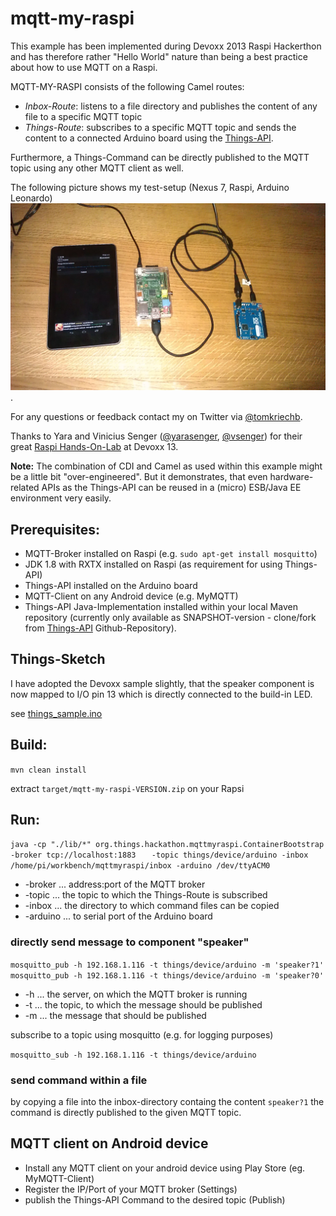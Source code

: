 # mqtt-my-raspi

This example has been implemented during Devoxx 2013 Raspi Hackerthon and has therefore rather "Hello World" nature than 
being a best practice about how to use MQTT on a Raspi. 


MQTT-MY-RASPI consists of the following Camel routes:

* _Inbox-Route_: listens to a file directory and publishes the content of any file to a specific MQTT topic
* _Things-Route_: subscribes to a specific MQTT topic and sends the content to a connected Arduino board using the [Things-API](https://github.com/vsenger/things-api).

Furthermore, a Things-Command can be directly published to the MQTT topic using any other MQTT client as well.



The following picture shows my test-setup (Nexus 7, Raspi, Arduino Leonardo) ![foto](test-setup.jpg).

For any questions or feedback contact my on Twitter via [@tomkriechb](https://twitter.com/tomkriechb).

Thanks to Yara and Vinicius Senger ([@yarasenger](https://twitter.com/yarasenger), [@vsenger](https://twitter.com/vsenger)) for their great [Raspi Hands-On-Lab](http://www.devoxx.be/dv13-geert-bevin.html?presId=3747) at Devoxx 13.

**Note:**
The combination of CDI and Camel as used within this example might be a little bit "over-engineered". But it demonstrates, that even hardware-related APIs as the Things-API can be reused in a (micro) ESB/Java EE environment very easily. 

## Prerequisites:
* MQTT-Broker installed on Raspi  (e.g. `sudo apt-get install mosquitto`)
* JDK 1.8 with RXTX installed on Raspi (as requirement for using Things-API)
* Things-API installed on the Arduino board
* MQTT-Client on any Android device (e.g. MyMQTT)
* Things-API Java-Implementation installed within your local Maven repository (currently only available as SNAPSHOT-version - clone/fork from [Things-API](https://github.com/vsenger/things-api) Github-Repository).

## Things-Sketch

I have adopted the Devoxx sample slightly, that the speaker component is now mapped to I/O pin 13 which is directly connected to the build-in LED. 

see [things_sample.ino](src/main/arduino/things_sample/things_sample.ino)

## Build:
`mvn clean install`

extract `target/mqtt-my-raspi-VERSION.zip`  on your Rapsi


## Run:

`java -cp "./lib/*" org.things.hackathon.mqttmyraspi.ContainerBootstrap -broker tcp://localhost:1883`
`   -topic things/device/arduino -inbox /home/pi/workbench/mqttmyraspi/inbox -arduino /dev/ttyACM0` 

* -broker ... address:port of the MQTT broker
* -topic ... the topic to which the Things-Route is subscribed
* -inbox ... the directory to which command files can be copied
* -arduino ... to serial port of the Arduino board


### directly send message to component "speaker"
`mosquitto_pub -h 192.168.1.116 -t things/device/arduino -m 'speaker?1'`
`mosquitto_pub -h 192.168.1.116 -t things/device/arduino -m 'speaker?0'`

* -h ... the server, on which the MQTT broker is running
* -t ... the topic, to which the message should be published
* -m ... the message that should be published

subscribe to a topic using mosquitto (e.g. for logging purposes)

`mosquitto_sub -h 192.168.1.116 -t things/device/arduino`

### send command within a file
by copying a file into the inbox-directory containg the content `speaker?1` the command is directly published to the given MQTT topic.


## MQTT client on Android device

* Install any MQTT client on your android device using Play Store (eg. MyMQTT-Client)
* Register the IP/Port of your MQTT broker (Settings)
* publish the Things-API Command to the desired topic (Publish)

